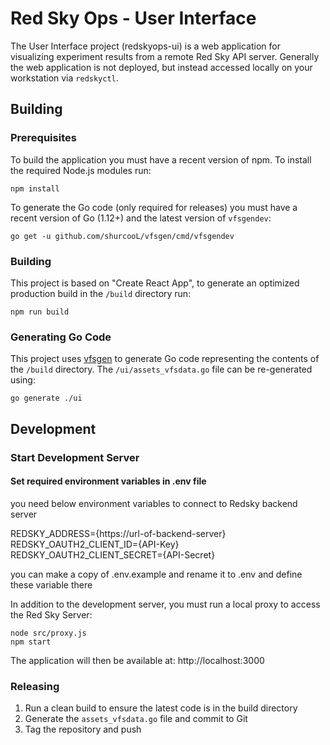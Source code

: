 # Red Sky Ops - User Interface

The User Interface project (redskyops-ui) is a web application for visualizing experiment results from a remote Red Sky API server. Generally the web application is not deployed, but instead accessed locally on your workstation via `redskyctl`.


## Building

### Prerequisites

To build the application you must have a recent version of npm. To install the required Node.js modules run:

```
npm install
```

To generate the Go code (only required for releases) you must have a recent version of Go (1.12+) and the latest version of `vfsgendev`:

```
go get -u github.com/shurcooL/vfsgen/cmd/vfsgendev
```


### Building

This project is based on "Create React App", to generate an optimized production build in the `/build` directory run:

```
npm run build
```


### Generating Go Code

This project uses [vfsgen](https://github.com/shurcooL/vfsgen) to generate Go code representing the contents of the `/build` directory. The `/ui/assets_vfsdata.go` file can be re-generated using:

```
go generate ./ui
```


## Development

### Start Development Server

#### Set required environment variables in .env file

you need below environment variables to connect to Redsky backend server

REDSKY_ADDRESS={https://url-of-backend-server}
REDSKY_OAUTH2_CLIENT_ID={API-Key}
REDSKY_OAUTH2_CLIENT_SECRET={API-Secret}

you can make a copy of .env.example and rename it to .env and define these variable there

In addition to the development server, you must run a local proxy to access the Red Sky Server:

```
node src/proxy.js
npm start
```

The application will then be available at: http://localhost:3000


### Releasing

1. Run a clean build to ensure the latest code is in the build directory
2. Generate the `assets_vfsdata.go` file and commit to Git
3. Tag the repository and push

